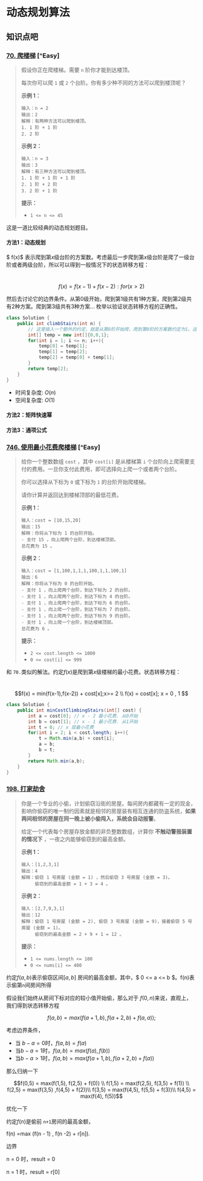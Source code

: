 # 动态规划算法

## 知识点吧



###  [70. 爬楼梯](https://leetcode.cn/problems/climbing-stairs/description/?envType=study-plan-v2&envId=dynamic-programming)  [^Easy]

> 假设你正在爬楼梯。需要 `n` 阶你才能到达楼顶。
>
> 每次你可以爬 `1` 或 `2` 个台阶。你有多少种不同的方法可以爬到楼顶呢？
>
> **示例 1：**
>
> ```
> 输入：n = 2
> 输出：2
> 解释：有两种方法可以爬到楼顶。
> 1. 1 阶 + 1 阶
> 2. 2 阶
> ```
>
> **示例 2：**
>
> ```
> 输入：n = 3
> 输出：3
> 解释：有三种方法可以爬到楼顶。
> 1. 1 阶 + 1 阶 + 1 阶
> 2. 1 阶 + 2 阶
> 3. 2 阶 + 1 阶
> ```
>
> **提示：**
>
> - `1 <= n <= 45`

这是一道比较经典的动态规划题目。

#### 方法1：动态规划

$ f(x)$ 表示爬到第$x$级台阶的方案数。考虑最后一步爬到第$x$级台阶是爬了一级台阶或者两级台阶，所以可以得到一般情况下的状态转移方程：

​		$$ f(x) = f(x-1) + f(x-2):for (x > 2)$$

然后去讨论它的边界条件。从第0级开始，爬到第1级共有1种方案，爬到第2级共有2种方案。爬到第3级共有3种方案... 枚举以验证状态转移方程的正确性。

 ```java
 class Solution {
     public int climbStairs(int n) {
         // 这里插入一个额外的约定，就是从第0阶开始爬，爬到第0阶的方案数约定为1。这样能不必考虑状态转移方程在有效数字中的边界条件。写出更加简洁的代码
         int[] temp = new int[]{0,0,1};
         for(int i = 1; i <= n; i++){
             temp[0] = temp[1];
             temp[1] = temp[2];
             temp[2] = temp[0] + temp[1];
         }
         return temp[2];
     }
 }
 ```

- 时间复杂度: $O(n)$
- 空间复杂度: $O(1)$

#### 方法2：矩阵快速幂

#### 方法3：通项公式

### [746. 使用最小花费爬楼梯](https://leetcode.cn/problems/min-cost-climbing-stairs/)  [^Easy]

>给你一个整数数组 `cost` ，其中 `cost[i]` 是从楼梯第 `i` 个台阶向上爬需要支付的费用。一旦你支付此费用，即可选择向上爬一个或者两个台阶。
>
>你可以选择从下标为 `0` 或下标为 `1` 的台阶开始爬楼梯。
>
>请你计算并返回达到楼梯顶部的最低花费。
>
> 
>
>**示例 1：**
>
>```
>输入：cost = [10,15,20]
>输出：15
>解释：你将从下标为 1 的台阶开始。
>- 支付 15 ，向上爬两个台阶，到达楼梯顶部。
>总花费为 15 。
>```
>
>**示例 2：**
>
>```
>输入：cost = [1,100,1,1,1,100,1,1,100,1]
>输出：6
>解释：你将从下标为 0 的台阶开始。
>- 支付 1 ，向上爬两个台阶，到达下标为 2 的台阶。
>- 支付 1 ，向上爬两个台阶，到达下标为 4 的台阶。
>- 支付 1 ，向上爬两个台阶，到达下标为 6 的台阶。
>- 支付 1 ，向上爬一个台阶，到达下标为 7 的台阶。
>- 支付 1 ，向上爬两个台阶，到达下标为 9 的台阶。
>- 支付 1 ，向上爬一个台阶，到达楼梯顶部。
>总花费为 6 。
>```
>
>**提示：**
>
>- `2 <= cost.length <= 1000`
>- `0 <= cost[i] <= 999`

和 `70.`类似的解法。约定$f(x)$是爬到第$x$级楼梯的最小花费。状态转移方程：

​				$$f(x) = min(f(x-1),f(x-2)) + cost[x];x>= 2 \\ f(x) = cost[x]; x = 0 , 1 $$

```java
class Solution {
    public int minCostClimbingStairs(int[] cost) {
        int a = cost[0]; // x - 2 最小花费. 从0开始
        int b = cost[1]; // x - 1 最小花费. 从1开始
        int t = 0; // x 层最小花费
        for(int i = 2; i < cost.length; i++){
            t = Math.min(a,b) + cost[i];
            a = b;
            b = t;
        }
        return Math.min(a,b);
    }
}
```

### [198. 打家劫舍](https://leetcode.cn/problems/house-robber/)

> 你是一个专业的小偷，计划偷窃沿街的房屋。每间房内都藏有一定的现金，影响你偷窃的唯一制约因素就是相邻的房屋装有相互连通的防盗系统，**如果两间相邻的房屋在同一晚上被小偷闯入，系统会自动报警**。
>
> 给定一个代表每个房屋存放金额的非负整数数组，计算你 **不触动警报装置的情况下** ，一夜之内能够偷窃到的最高金额。
>
>  
>
> **示例 1：**
>
> ```
> 输入：[1,2,3,1]
> 输出：4
> 解释：偷窃 1 号房屋 (金额 = 1) ，然后偷窃 3 号房屋 (金额 = 3)。
>      偷窃到的最高金额 = 1 + 3 = 4 。
> ```
>
> **示例 2：**
>
> ```
> 输入：[2,7,9,3,1]
> 输出：12
> 解释：偷窃 1 号房屋 (金额 = 2), 偷窃 3 号房屋 (金额 = 9)，接着偷窃 5 号房屋 (金额 = 1)。
>      偷窃到的最高金额 = 2 + 9 + 1 = 12 。
> ```
>
>  
>
> **提示：**
>
> - `1 <= nums.length <= 100`
> - `0 <= nums[i] <= 400`

约定$f(a,b)$表示偷窃区间$[a , b]$ 房间的最高金额，其中，$ 0 <= a <= b $。f(n)表示偷第`n`间房间所得

假设我们始终从房间下标对应的较小值开始偷，那么对于 $f(0, n)$来说，直观上，我们得到状态转移方程

$$ f(a,b) = max(f(a+1,b), f(a+2, b) + f(a,a)); $$

考虑边界条件，

- 当 $b-a = 0$时，$f(a,b) = f(a)$
- 当$b-a = 1$时，$f(a,b)= max(f(a), f(b))$
- 当$b-a >1$时，$f(a,b) = max(f(a + 1, b), f(a+2,b) + f(a))$

那么归纳一下

$$f(0,5) = max(f(1,5), f(2,5) + f(0)) \\ f(1,5) = max(f(2,5), f(3,5) + f(1)) \\ f(2,5) = max(f(3,5) ,f(4,5) + f(2))\\ f(3,5) = max(f(4,5), f(5,5) + f(3))\\ f(4,5) = max(f(4), f(5))$$

优化一下

约定$f(n)$是偷前 `n+1`房间的最高金额，

f(n) =max (f(n - 1) , f(n -2) + r[n]).

边界

n = 0 时，result = 0

n = 1 时，result = r[0]
